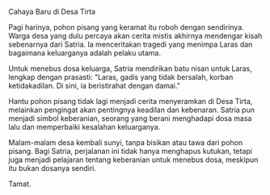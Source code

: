 Cahaya Baru di Desa Tirta

Pagi harinya, pohon pisang yang keramat itu roboh dengan sendirinya. Warga desa yang dulu percaya akan cerita mistis akhirnya mendengar kisah sebenarnya dari Satria. Ia menceritakan tragedi yang menimpa Laras dan bagaimana keluarganya adalah pelaku utama.

Untuk menebus dosa keluarga, Satria mendirikan batu nisan untuk Laras, lengkap dengan prasasti:
"Laras, gadis yang tidak bersalah, korban ketidakadilan. Di sini, ia beristirahat dengan damai."

Hantu pohon pisang tidak lagi menjadi cerita menyeramkan di Desa Tirta, melainkan pengingat akan pentingnya keadilan dan kebenaran. Satria pun menjadi simbol keberanian, seorang yang berani menghadapi dosa masa lalu dan memperbaiki kesalahan keluarganya.

Malam-malam desa kembali sunyi, tanpa bisikan atau tawa dari pohon pisang. Bagi Satria, perjalanan ini tidak hanya menghapus kutukan, tetapi juga menjadi pelajaran tentang keberanian untuk menebus dosa, meskipun itu bukan dosanya sendiri.

Tamat.